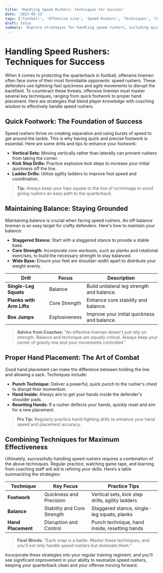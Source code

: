 ```yaml
---
title: 'Handling Speed Rushers: Techniques for Success'
date: '2023-05-13'
tags: ['Football', 'Offensive Line', 'Speed Rushers', 'Techniques', 'Coaching', 'Player Tips', 'Footwork', 'Hand Placement', 'Balance']
draft: false
summary: 'Explore strategies for handling speed rushers, including quick footwork, maintaining balance, and proper hand placement.'
---
```


# Handling Speed Rushers: Techniques for Success

When it comes to protecting the quarterback in football, offensive linemen often face some of their most formidable opponents: speed rushers. These defenders use lightning-fast quickness and agile movements to disrupt the backfield. To counteract these threats, offensive linemen must master several key techniques, ranging from quick footwork to proper hand placement. Here are strategies that blend player knowledge with coaching wisdom to effectively handle speed rushers.

## Quick Footwork: The Foundation of Success

Speed rushers thrive on creating separation and using bursts of speed to get around the tackle. This is why having quick and precise footwork is essential. Here are some drills and tips to enhance your footwork:

- **Vertical Sets:** Moving vertically rather than laterally can prevent rushers from taking the corner.
- **Kick Step Drills:** Practice explosive kick steps to increase your initial quickness off the line.
- **Ladder Drills:** Utilize agility ladders to improve foot speed and coordination.

> **Tip:** Always keep your hips square to the line of scrimmage to avoid giving rushers an easy path to the quarterback.

## Maintaining Balance: Staying Grounded

Maintaining balance is crucial when facing speed rushers. An off-balance lineman is an easy target for crafty defenders. Here's how to maintain your balance:

- **Staggered Stance:** Start with a staggered stance to provide a stable base.
- **Core Strength:** Incorporate core workouts, such as planks and rotational exercises, to build the necessary strength to stay balanced.
- **Wide Base:** Ensure your feet are shoulder-width apart to distribute your weight evenly.

| Drill | Focus | Description |
|---|---|---|
| **Single-Leg Squats** | Balance | Build unilateral leg strength and balance. |
| **Planks with Arm Lifts** | Core Strength | Enhance core stability and balance. |
| **Box Jumps** | Explosiveness | Improve your initial quickness and balance. |

> **Advice from Coaches:** "An effective lineman doesn't just rely on strength. Balance and technique are equally critical. Always keep your center of gravity low and your movements controlled."

## Proper Hand Placement: The Art of Combat

Good hand placement can make the difference between holding the line and allowing a sack. Techniques include:

- **Punch Technique:** Deliver a powerful, quick punch to the rusher's chest to disrupt their momentum.
- **Hand Inside:** Always aim to get your hands inside the defender's shoulder pads.
- **Resetting Hands:** If a rusher deflects your hands, quickly reset and aim for a new placement.

> **Pro Tip:** Regularly practice hand-fighting drills to enhance your hand speed and placement accuracy.

## Combining Techniques for Maximum Effectiveness

Ultimately, successfully handling speed rushers requires a combination of the above techniques. Regular practice, watching game tape, and learning from coaching staff will aid in refining your skills. Here’s a table summarizing the strategies:

| Technique | Key Focus | Practice Tips |
|---|---|---|
| **Footwork** | Quickness and Precision | Vertical sets, kick step drills, agility ladders |
| **Balance** | Stability and Core Strength | Staggered stance, single-leg squats, planks |
| **Hand Placement** | Disruption and Control | Punch technique, hand inside, resetting hands |

> **Final Words:** "Each snap is a battle. Master these techniques, and you'll not only handle speed rushers but dominate them."

Incorporate these strategies into your regular training regiment, and you'll see significant improvement in your ability to neutralize speed rushers, keeping your quarterback clean and your offense moving forward.
```